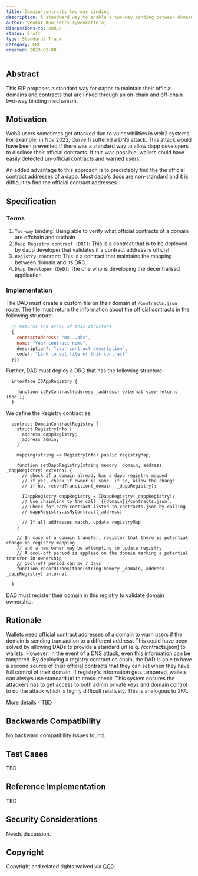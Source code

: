 ```yaml
---
title: Domain-contracts two-way binding
description: A standward way to enable a two-way binding between domain and its official contracts to prevent DNS attacks
author: Venkat Kunisetty (@VenkatTeja)
discussions-to: <URL>
status: Draft
type: Standards Track
category: ERC
created: 2023-03-08
---
```


<!--
  READ EIP-1 (https://eips.ethereum.org/EIPS/eip-1) BEFORE USING THIS TEMPLATE!

  This is the suggested template for new EIPs. After you have filled in the requisite fields, please delete these comments.

  Note that an EIP number will be assigned by an editor. When opening a pull request to submit your EIP, please use an abbreviated title in the filename, `eip-draft_title_abbrev.md`.

  The title should be 44 characters or less. It should not repeat the EIP number in title, irrespective of the category.

  TODO: Remove this comment before submitting
-->

## Abstract

<!--
  The Abstract is a multi-sentence (short paragraph) technical summary. This should be a very terse and human-readable version of the specification section. Someone should be able to read only the abstract to get the gist of what this specification does.

  TODO: Remove this comment before submitting
-->
This EIP proposes a standard way for dapps to maintain their official domains and contracts that are linked through an on-chain and off-chain two-way binding mechanism. 

## Motivation

<!--
  This section is optional.

  The motivation section should include a description of any nontrivial problems the EIP solves. It should not describe how the EIP solves those problems, unless it is not immediately obvious. It should not describe why the EIP should be made into a standard, unless it is not immediately obvious.

  With a few exceptions, external links are not allowed. If you feel that a particular resource would demonstrate a compelling case for your EIP, then save it as a printer-friendly PDF, put it in the assets folder, and link to that copy.

  TODO: Remove this comment before submitting
-->
Web3 users sometimes get attacked due to vulnerebilities in web2 systems. For example, in Nov 2022, Curve.fi suffered a DNS attack. This attack would have been prevented if there was a standard way to allow dapp developers to disclose their official contracts. If this was possible, wallets could have easily detected un-official contracts and warned users. 
  
An added advantage to this approach is to predictably find the the official contract addresses of a dapp. Most dapp's docs are non-standard and it is difficult to find the official contract addresses.

## Specification

<!--
  The Specification section should describe the syntax and semantics of any new feature. The specification should be detailed enough to allow competing, interoperable implementations for any of the current Ethereum platforms (besu, erigon, ethereumjs, go-ethereum, nethermind, or others).

  It is recommended to follow RFC 2119 and RFC 8170. Do not remove the key word definitions if RFC 2119 and RFC 8170 are followed.

  TODO: Remove this comment before submitting
-->

### Terms
  1. `Two-way` binding: Being able to verify what official contracts of a domain are offchain and onchain
  2. `Dapp Registry contract (DRC)`: This is a contract that is to be deployed by dapp developer that validates if a contract address is official
  3. `Registry contract`: This is a contract that maintains the mapping between domain and its DRC.
  4. `DApp Developer (DAD)`: The one who is developing the decentralised application
  
### Implementation
  The DAD must create a custom file on their domain at `/contracts.json` route. The file must return the information about the official contracts in the following structure:
  ```javascript
    // Returns the array of this structure
    {
      contractAddress: "0x...abc",
      name: "Your contract name",
      description?: "your contract description",
      code?: "Link to sol file of this contract"
    }[]
  ```
  
  Further, DAD must deploy a DRC that has the following structure:
  ```solidity
    interface IDAppRegistry {
      
      function isMyContract(address _address) external view returns (bool);
    }
  ```
  
  We define the Registry contract as:
  ```solidity
    contract DomainContractRegistry {
      struct RegistryInfo {
        address dappRegistry;
        address admin;
      }
      
      mapping(string => RegistryInfo) public registryMap;
  
      function setDappRegistry(string memory _domain, address _dappRegistry) external {
        // check if a domain already has a dapp registry mapped
        // if yes, check if owner is same. if so, allow the change
        // if no, recordTransition(_domain, _dappRegistry);
        
        IDappRegistry dappRegistry = IDappRegistry(_dappRegistry);
        // Use chainlink to the call `{{domain}}/contracts.json`. 
        // Check for each contract listed in contracts.json by calling 
        // dappRegistry.isMyContract(_address)
        
        // If all addresses match, update registryMap
      }
      
      // In case of a domain transfer, register that there is potential change in registry mapping
      // and a new owner may be attempting to update registry
      // A cool-off period is applied on the domain marking a potential transfer in ownership
      // Cool-off period can be 7 days
      function recordTransition(string memory _domain, address _dappRegistry) internal
       
    }
  ```
  DAD must register their domain in this registry to validate domain ownership. 

## Rationale
 
<!--
  The rationale fleshes out the specification by describing what motivated the design and why particular design decisions were made. It should describe alternate designs that were considered and related work, e.g. how the feature is supported in other languages.

  The current placeholder is acceptable for a draft.

  TODO: Remove this comment before submitting
-->

  Wallets need official contract addresses of a domain to warn users if the domain is sending transaction to a different address. This could have been solved by allowing DADs to provide a standard url (e.g. /contracts.json) to wallets. However, in the event of a DNS attack, even this information can be tampered. By deploying a registry contract on chain, the DAD is able to have a second source of their official contracts that they can set when they have full control of their domain. If registry's information gets tampered, wallets can always use standard url to cross-check. This system ensures the attackers has to get access to both admin private keys and domain control to do the attack which is highly difficult relatively. This is analogous to 2FA. 
  
  More details - TBD

## Backwards Compatibility

<!--

  This section is optional.

  All EIPs that introduce backwards incompatibilities must include a section describing these incompatibilities and their severity. The EIP must explain how the author proposes to deal with these incompatibilities. EIP submissions without a sufficient backwards compatibility treatise may be rejected outright.

  The current placeholder is acceptable for a draft.

  TODO: Remove this comment before submitting
-->

No backward compatibility issues found.

## Test Cases
TBD
<!--
  This section is optional for non-Core EIPs.

  The Test Cases section should include expected input/output pairs, but may include a succinct set of executable tests. It should not include project build files. No new requirements may be be introduced here (meaning an implementation following only the Specification section should pass all tests here.)
  If the test suite is too large to reasonably be included inline, then consider adding it as one or more files in `../assets/eip-####/`. External links will not be allowed

  TODO: Remove this comment before submitting
-->

## Reference Implementation
TBD
<!--
  This section is optional.

  The Reference Implementation section should include a minimal implementation that assists in understanding or implementing this specification. It should not include project build files. The reference implementation is not a replacement for the Specification section, and the proposal should still be understandable without it.
  If the reference implementation is too large to reasonably be included inline, then consider adding it as one or more files in `../assets/eip-####/`. External links will not be allowed.

  TODO: Remove this comment before submitting
-->

## Security Considerations
<!--
  All EIPs must contain a section that discusses the security implications/considerations relevant to the proposed change. Include information that might be important for security discussions, surfaces risks and can be used throughout the life cycle of the proposal. For example, include security-relevant design decisions, concerns, important discussions, implementation-specific guidance and pitfalls, an outline of threats and risks and how they are being addressed. EIP submissions missing the "Security Considerations" section will be rejected. An EIP cannot proceed to status "Final" without a Security Considerations discussion deemed sufficient by the reviewers.

  The current placeholder is acceptable for a draft.

  TODO: Remove this comment before submitting
-->

Needs discussion.

## Copyright

Copyright and related rights waived via [CC0](../LICENSE.md).
